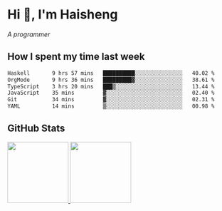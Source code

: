 
# Hi 👋, I'm Haisheng

*A programmer*

<!---
## What I'm reading

[Reading list](https://freizl.github.io/info/books.html)
-->

## How I spent my time last week

<!--START_SECTION:waka-->

```txt
Haskell       9 hrs 57 mins   ██████████░░░░░░░░░░░░░░░   40.02 %
OrgMode       9 hrs 36 mins   █████████▓░░░░░░░░░░░░░░░   38.61 %
TypeScript    3 hrs 20 mins   ███▒░░░░░░░░░░░░░░░░░░░░░   13.44 %
JavaScript    35 mins         ▓░░░░░░░░░░░░░░░░░░░░░░░░   02.40 %
Git           34 mins         ▓░░░░░░░░░░░░░░░░░░░░░░░░   02.31 %
YAML          14 mins         ▒░░░░░░░░░░░░░░░░░░░░░░░░   00.98 %
```

<!--END_SECTION:waka-->

## GitHub Stats

<a href="https://github.com/hw202207">
  <img height="137px" src="https://github-readme-stats.vercel.app/api?username=freizl&hide_title=false&hide_border=true&show_icons=true&include_all_commits=true&count_private=true&line_height=21&theme=" />
  <img height="137px" src="https://github-readme-stats.vercel.app/api/top-langs/?username=freizl&hide_title=true&hide_border=true&layout=compact&langs_count=6&theme=" />
</a>
